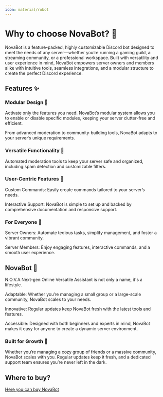 ```yaml
---
icon: material/robot
---
```


# Why to choose NovaBot? 🤖

NovaBot is a feature-packed, highly customizable Discord bot designed to meet the needs of any server—whether you’re running a gaming guild, a streaming community, or a professional workspace. Built with versatility and user experience in mind, NovaBot empowers server owners and members alike with intuitive tools, seamless integrations, and a modular structure to create the perfect Discord experience.

## Features ✨

### Modular Design 🧩

Activate only the features you need. NovaBot’s modular system allows you to enable or disable specific modules, keeping your server clutter-free and efficient.

From advanced moderation to community-building tools, NovaBot adapts to your server’s unique requirements.

### Versatile Functionality 🔄

Automated moderation tools to keep your server safe and organized, including spam detection and customizable filters.

### User-Centric Features 👤

Custom Commands: Easily create commands tailored to your server’s needs.

Interactive Support: NovaBot is simple to set up and backed by comprehensive documentation and responsive support.

### For Everyone 🌟

Server Owners: Automate tedious tasks, simplify management, and foster a vibrant community.

Server Members: Enjoy engaging features, interactive commands, and a smooth user experience.

## NovaBot 🤖

N.O.V.A Next-gen Online Versatile Assistant is not only a name, it's a lifestyle.

Adaptable: Whether you’re managing a small group or a large-scale community, NovaBot scales to your needs.

Innovative: Regular updates keep NovaBot fresh with the latest tools and features.

Accessible: Designed with both beginners and experts in mind, NovaBot makes it easy for anyone to create a dynamic server environment.

### Built for Growth 🚀
Whether you’re managing a cozy group of friends or a massive community, NovaBot scales with you. Regular updates keep it fresh, and a dedicated support team ensures you’re never left in the dark.

## Where to buy?
[Here you can buy NovaBot](https://builtbybit.com/resources/novabot.58355)